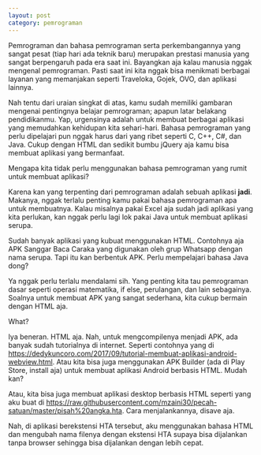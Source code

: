 ```yaml
---
layout: post
category: pemrograman
---
```


Pemrograman dan bahasa pemrograman serta perkembangannya yang sangat pesat (tiap hari ada teknik baru) merupakan prestasi manusia yang sangat berpengaruh pada era saat ini. Bayangkan aja kalau manusia nggak mengenal pemrograman. Pasti saat ini kita nggak bisa menikmati berbagai layanan yang memanjakan seperti Traveloka, Gojek, OVO, dan aplikasi lainnya.

Nah tentu dari uraian singkat di atas, kamu sudah memiliki gambaran mengenai pentingnya belajar pemrograman; apapun latar belakang pendidikanmu. Yap, urgensinya adalah untuk membuat berbagai aplikasi yang memudahkan kehidupan kita sehari-hari. Bahasa pemrograman yang perlu dipelajari pun nggak harus dari yang ribet seperti C, C++, C#, dan Java. Cukup dengan HTML dan sedikit bumbu jQuery aja kamu bisa membuat aplikasi yang bermanfaat.

Mengapa kita tidak perlu menggunakan bahasa pemrograman yang rumit untuk membuat aplikasi?

Karena kan yang terpenting dari pemrograman adalah sebuah aplikasi **jadi**. Makanya, nggak terlalu penting kamu pakai bahasa pemrograman apa untuk membuatnya. Kalau misalnya pakai Excel aja sudah jadi aplikasi yang kita perlukan, kan nggak perlu lagi lok pakai Java untuk membuat aplikasi serupa.

Sudah banyak aplikasi yang kubuat menggunakan HTML. Contohnya aja APK Sanggar Baca Caraka yang digunakan oleh grup Whatsapp dengan nama serupa. Tapi itu kan berbentuk APK. Perlu mempelajari bahasa Java dong?

Ya nggak perlu terlalu mendalami sih. Yang penting kita tau pemrograman dasar seperti operasi matematika, if else, perulangan, dan lain sebagainya. Soalnya untuk membuat APK yang sangat sederhana, kita cukup bermain dengan HTML aja.

What?

Iya beneran. HTML aja. Nah, untuk mengcompilenya menjadi APK, ada banyak sudah tutorialnya di internet. Seperti contohnya yang di <https://dedykuncoro.com/2017/09/tutorial-membuat-aplikasi-android-webview.html>. Atau kita bisa juga menggunakan APK Builder (ada di Play Store, install aja) untuk membuat aplikasi Android berbasis HTML. Mudah kan?

Atau, kita bisa juga membuat aplikasi desktop berbasis HTML seperti yang aku buat di <https://raw.githubusercontent.com/mzaini30/pecah-satuan/master/pisah%20angka.hta>. Cara menjalankannya, disave aja.

Nah, di aplikasi berekstensi HTA tersebut, aku menggunakan bahasa HTML dan mengubah nama filenya dengan ekstensi HTA supaya bisa dijalankan tanpa browser sehingga bisa dijalankan dengan lebih cepat.